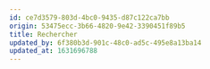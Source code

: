 ```yaml
---
id: ce7d3579-803d-4bc0-9435-d87c122ca7bb
origin: 53475ecc-3b66-4820-9e42-3390451f89b5
title: Rechercher
updated_by: 6f380b3d-901c-48c0-ad5c-495e8a13ba14
updated_at: 1631696788
---
```

